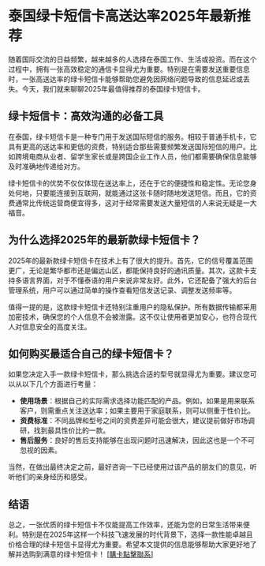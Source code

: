 # 泰国绿卡短信卡高送达率2025年最新推荐

随着国际交流的日益频繁，越来越多的人选择在泰国工作、生活或投资。而在这个过程中，拥有一张高效稳定的通信卡显得尤为重要。特别是在需要发送重要信息时，一张高送达率的绿卡短信卡能够帮助您避免因网络问题导致的信息延迟或丢失。今天，我们就来聊聊2025年最值得推荐的泰国绿卡短信卡。

## 绿卡短信卡：高效沟通的必备工具

在泰国，绿卡短信卡是一种专门用于发送国际短信的服务。相较于普通手机卡，它具有更高的送达率和更低的资费，特别适合那些需要频繁发送国际短信的用户。比如跨境电商从业者、留学生家长或是跨国企业工作人员，他们都需要确保信息能够及时准确地传递给对方。

绿卡短信卡的优势不仅仅体现在送达率上，还在于它的便捷性和稳定性。无论您身处何地，只要能连接到互联网，就能通过这张卡随时随地发送短信。而且，它的资费通常比传统运营商便宜得多，这对于经常需要发送大量短信的人来说无疑是一大福音。

## 为什么选择2025年的最新款绿卡短信卡？

2025年的最新款绿卡短信卡在技术上有了很大的提升。首先，它的信号覆盖范围更广，无论是繁华都市还是偏远山区，都能保持良好的通讯质量。其次，这款卡支持多语言界面，对于不懂泰语的用户来说非常友好。此外，它还配备了强大的后台管理系统，用户可以通过简单的操作查看短信发送记录、调整发送频率等。

值得一提的是，这款绿卡短信卡还特别注重用户的隐私保护。所有数据传输都采用加密技术，确保您的个人信息不会被泄露。这不仅让使用者更加安心，也符合现代人对信息安全的高度关注。

## 如何购买最适合自己的绿卡短信卡？

如果您决定入手一款绿卡短信卡，那么挑选合适的型号就显得尤为重要。建议您可以从以下几个方面进行考量：

- **使用场景**：根据自己的实际需求选择功能匹配的产品。例如，如果是用来联系客户，则需重点关注送达率；如果主要用于家庭联系，则可以侧重于性价比。
- **资费标准**：不同品牌和型号之间的资费差异可能会很大，建议提前做好市场调研，找到最具性价比的一款。
- **售后服务**：良好的售后支持能够在出现问题时迅速解决，因此这也是一个不可忽视的因素。

当然，在做出最终决定之前，最好咨询一下已经使用过该产品的朋友们的意见，听听他们的亲身经历和感受。

## 结语

总之，一张优质的绿卡短信卡不仅能提高工作效率，还能为您的日常生活带来便利。特别是在2025年这样一个科技飞速发展的时代背景下，选择一款性能卓越且价格合理的绿卡短信卡显得尤为重要。希望本文提供的信息能够帮助大家更好地了解并选购到满意的绿卡短信卡！ [[購卡點擊聯系](https://t.me/s/SXDXQF)]